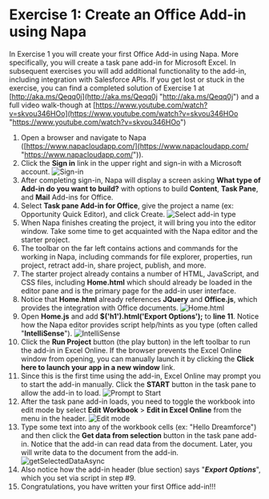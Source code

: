 # Exercise 1: Create an Office Add-in using Napa #
In Exercise 1 you will create your first Office Add-in using Napa. More specifically, you will create a task pane add-in for Microsoft Excel. In subsequent exercises you will add additional functionality to the add-in, including integration with Salesforce APIs. If you get lost or stuck in the exercise, you can find a completed solution of Exercise 1 at [http://aka.ms/Qeqq0j](http://aka.ms/Qeqq0j "http://aka.ms/Qeqq0j") and a full video walk-though at [https://www.youtube.com/watch?v=skvou346HOo](https://www.youtube.com/watch?v=skvou346HOo "https://www.youtube.com/watch?v=skvou346HOo")

1. Open a browser and navigate to Napa ([https://www.napacloudapp.com/](https://www.napacloudapp.com/ "https://www.napacloudapp.com/")).
2. Click the **Sign in** link in the upper right and sign-in with a Microsoft account.
![Sign-in](http://i.imgur.com/IpnTOaX.png)
3. After completing sign-in, Napa will display a screen asking **What type of Add-in do you want to build?** with options to build **Content**, **Task Pane**, and **Mail** Add-ins for Office.
4. Select **Task pane Add-in for Office**, give the project a name (ex: Opportunity Quick Editor), and click Create.
![Select add-in type](http://i.imgur.com/tsWjgW7.png)
5. When Napa finishes creating the project, it will bring you into the editor window. Take some time to get acquainted with the Napa editor and the starter project.
6. The toolbar on the far left contains actions and commands for the working in Napa, including commands for file explorer, properties, run project, retract add-in, share project, publish, and more.
7. The starter project already contains a number of HTML, JavaScript, and CSS files, including **Home.html** which should already be loaded in the editor pane and is the primary page for the add-in user interface.
8. Notice that **Home.html** already references **JQuery** and **Office.js**, which provides the integration with Office documents.
![Home.html](http://i.imgur.com/5ckxf8B.png)
9. Open **Home.js** and add **$('h1').html('Export Options');** to **line 11**. Notice how the Napa editor provides script help/hints as you type (often called "**IntelliSense**").
![IntelliSense](http://i.imgur.com/7nIh0Jr.png)
10. Click the **Run Project** button (the play button) in the left toolbar to run the add-in in Excel Online. If the browser prevents the Excel Online window from opening, you can manually launch it by clicking the **Click here to launch your app in a new window** link.
11. Since this is the first time using the add-in, Excel Online may prompt you to start the add-in manually. Click the **START** button in the task pane to allow the add-in to load.
![Prompt to Start](http://i.imgur.com/9tvINlz.png)
12. After the task pane add-in loads, you need to toggle the workbook into edit mode by select **Edit Workbook** > **Edit in Excel Online** from the menu in the header.
![Edit mode](http://i.imgur.com/0FWnH1B.png)
13. Type some text into any of the workbook cells (ex: "Hello Dreamforce") and then click the **Get data from selection** button in the task pane add-in. Notice that the add-in can read data from the document. Later, you will write data to the document from the add-in.
![getSelectedDataAsync](http://i.imgur.com/zqMP6zp.png)
14. Also notice how the add-in header (blue section) says "***Export Options***", which you set via script in step #9.
15. Congratulations, you have written your first Office add-in!!!